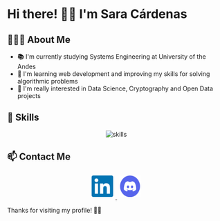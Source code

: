 # Hi there! **👋🏻** I'm Sara Cárdenas

## **👩🏻‍💻** About Me

- **📚** I'm currently studying Systems Engineering at University of the Andes
- 🌱 I'm learning web development and improving my skills for solving algorithmic problems
- 🤔 I'm really interested in Data Science, Cryptography and Open Data projects

## 🚀 Skills

<div align="center">
  <img src="https://skillicons.dev/icons?i=python,java,html,css,bootstrap,ts,js,postgres,spring,mongodb" alt="skills"> 
</div>

## 📫 Contact Me

<div align="center">
  <a href="https://www.linkedin.com/in/sariswis/" target="_blank">
    <img alt="LinkedIn" height="50" width="50" style="margin: 5px;" src="assets/linkedin.png"/>
  </a>
<a href="https://discord.com/users/928665060031737886" target="_blank">
    <img alt="Discord" height="50" width="50" style="margin: 5px;" src="assets/discord.png"/>
  </a>
</div>

Thanks for visiting my profile! **🫶🏻**
